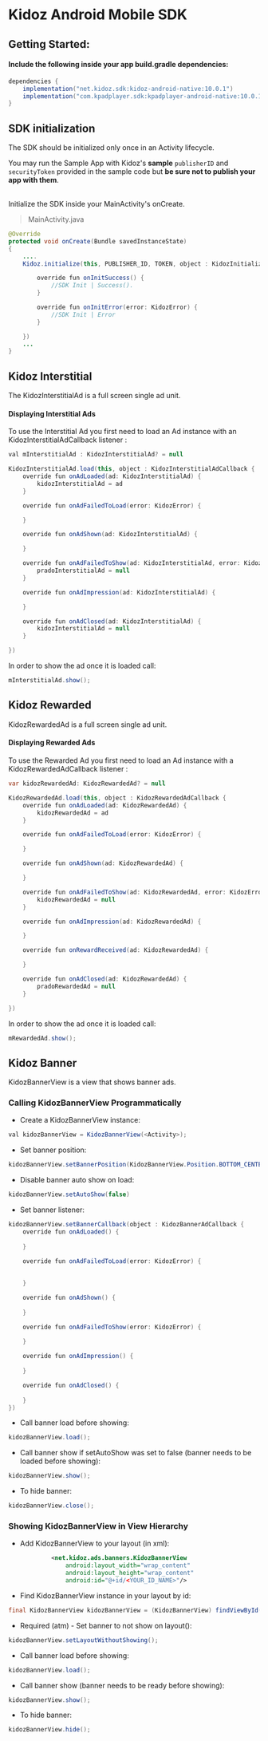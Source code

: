 # Kidoz Android Mobile SDK

## Getting Started:

#### Include the following inside your app build.gradle dependencies:
```groovy
dependencies {
    implementation("net.kidoz.sdk:kidoz-android-native:10.0.1")
    implementation("com.kpadplayer.sdk:kpadplayer-android-native:10.0.1")    
}
``` 

## SDK initialization
The SDK should be initialized only once in an Activity lifecycle. 

You may run the Sample App with Kidoz's <B>sample</B> `publisherID` and `securityToken` provided in the sample code but <B>be sure not to publish your app with them</B>. 

</br>
Initialize the SDK inside your MainActivity's onCreate.

> MainActivity.java

```java
@Override 
protected void onCreate(Bundle savedInstanceState)
{
    ....
    Kidoz.initialize(this, PUBLISHER_ID, TOKEN, object : KidozInitializationListener {

        override fun onInitSuccess() {
            //SDK Init | Success().
        }

        override fun onInitError(error: KidozError) {
            //SDK Init | Error
        }

    })
    ...
}
```

## Kidoz Interstitial
The KidozInterstitialAd is a full screen single ad unit.

#### Displaying Interstitial Ads

To use the Interstitial Ad you first need to load an Ad instance with an KidozInterstitialAdCallback listener :

```java
val mInterstitialAd : KidozInterstitialAd? = null

KidozInterstitialAd.load(this, object : KidozInterstitialAdCallback {
    override fun onAdLoaded(ad: KidozInterstitialAd) {
        kidozInterstitialAd = ad
    }

    override fun onAdFailedToLoad(error: KidozError) {

    }

    override fun onAdShown(ad: KidozInterstitialAd) {

    }

    override fun onAdFailedToShow(ad: KidozInterstitialAd, error: KidozError) {
        pradoInterstitialAd = null
    }

    override fun onAdImpression(ad: KidozInterstitialAd) {

    }

    override fun onAdClosed(ad: KidozInterstitialAd) {
        kidozInterstitialAd = null
    }

})  
```



In order to show the ad once it is loaded call:

```java
mInterstitialAd.show();
```

## Kidoz Rewarded
KidozRewardedAd is a full screen single ad unit.

#### Displaying Rewarded Ads

To use the Rewarded Ad you first need to load an Ad instance with a KidozRewardedAdCallback listener :

```java
var kidozRewardedAd: KidozRewardedAd? = null

KidozRewardedAd.load(this, object : KidozRewardedAdCallback {
    override fun onAdLoaded(ad: KidozRewardedAd) {
        kidozRewardedAd = ad
    }

    override fun onAdFailedToLoad(error: KidozError) {

    }

    override fun onAdShown(ad: KidozRewardedAd) {

    }

    override fun onAdFailedToShow(ad: KidozRewardedAd, error: KidozError) {
        kidozRewardedAd = null
    }

    override fun onAdImpression(ad: KidozRewardedAd) {

    }

    override fun onRewardReceived(ad: KidozRewardedAd) {

    }

    override fun onAdClosed(ad: KidozRewardedAd) {
        pradoRewardedAd = null
    }

})
```



In order to show the ad once it is loaded call:

```java
mRewardedAd.show();
```

## Kidoz Banner

KidozBannerView is a view that shows banner ads.
 
### Calling KidozBannerView Programmatically

* Create a KidozBannerView instance:
```java
val kidozBannerView = KidozBannerView(<Activity>); 
```

* Set banner position:
```java
kidozBannerView.setBannerPosition(KidozBannerView.Position.BOTTOM_CENTER)
```

* Disable banner auto show on load:
```java
kidozBannerView.setAutoShow(false)
```

* Set banner listener:
```java 
kidozBannerView.setBannerCallback(object : KidozBannerAdCallback {
    override fun onAdLoaded() {
       
    }

    override fun onAdFailedToLoad(error: KidozError) {
      
      
    }

    override fun onAdShown() {
        
    }

    override fun onAdFailedToShow(error: KidozError) {
        
    }

    override fun onAdImpression() {
        
    }

    override fun onAdClosed() {
        
    }
})
```

* Call banner load before showing:
```java
kidozBannerView.load(); 
```

* Call banner show if setAutoShow was set to false (banner needs to be loaded before showing):
```java
kidozBannerView.show(); 
```

* To hide banner:
```java
kidozBannerView.close(); 
```

### Showing KidozBannerView in View Hierarchy
* Add KidozBannerView to your layout (in xml):
```xml
            <net.kidoz.ads.banners.KidozBannerView
                android:layout_width="wrap_content"
                android:layout_height="wrap_content"
                android:id="@+id/<YOUR_ID_NAME>"/>
``` 

* Find KidozBannerView instance in your layout by id:
```java
final KidozBannerView kidozBannerView = (KidozBannerView) findViewById(<your banner id>); 
```



* Required (atm) - Set banner to not show on layout():
```java
kidozBannerView.setLayoutWithoutShowing(); 
```

* Call banner load before showing:
```java
kidozBannerView.load(); 
```

* Call banner show (banner needs to be ready before showing):

```java
kidozBannerView.show(); 
```

* To hide banner:
```java
kidozBannerView.hide(); 
```
